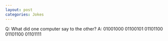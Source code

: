 ```yaml
---
layout: post
categories: Jokes
---
```

Q: What did one computer say to the other?
A: 01001000 01100101 01101100 01101100 01101111